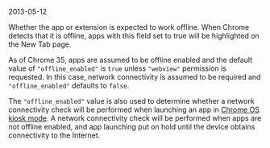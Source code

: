 2013-05-12

Whether the app or extension is expected to work offline. When Chrome detects that it is offline, apps with this field set to true will be highlighted on the New Tab page.

As of Chrome 35, apps are assumed to be offline enabled and the default value of `"offline_enabled"` is `true` unless `"webview"` permission is requested. In this case, network connectivity is assumed to be required and `"offline_enabled"` defaults to `false`.

The `"offline_enabled"` value is also used to determine whether a network connectivity check will be performed when launching an app in [Chrome OS kiosk mode](/apps/manifest/kiosk_enabled). A network connectivity check will be performed when apps are not offline enabled, and app launching put on hold until the device obtains connectivity to the Internet.
